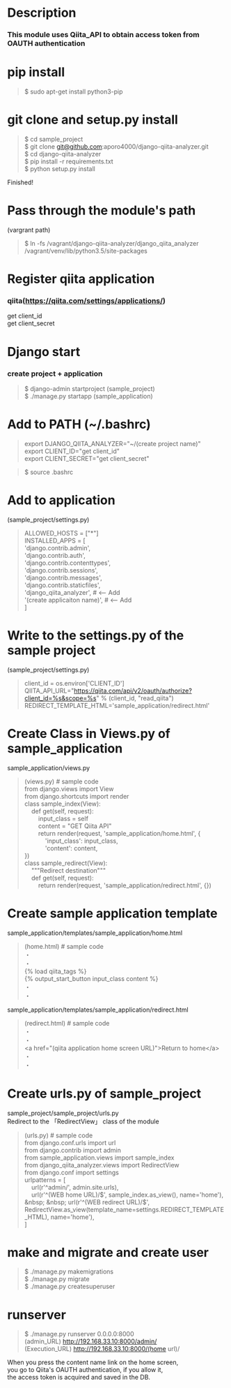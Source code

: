 # Description
### This module uses Qiita_API to obtain access token from OAUTH authentication

# pip install
>$ sudo apt-get install python3-pip 


# git clone and setup.py install
>$ cd sample_project  
$ git clone git@github.com:aporo4000/django-qiita-analyzer.git  
$ cd django-qiita-analyzer  
$ pip install -r requirements.txt   
$ python setup.py install   

 Finished!  
  
 

# Pass through the module's path
(vargrant path)   
>$ ln -fs /vagrant/django-qiita-analyzer/django_qiita_analyzer /vagrant/venv/lib/python3.5/site-packages



# Register qiita application  
### qiita(https://qiita.com/settings/applications/) 

get client_id  
get client_secret

# Django start
### create project + application
>$ django-admin startproject (sample_project)  
>$ ./manage.py startapp (sample_application)  

# Add to PATH (~/.bashrc) 
>export DJANGO_QIITA_ANALYZER="~/(create project name)"  
export CLIENT_ID="get client_id"  
export CLIENT_SECRET="get client_secret"  
  
>$ source .bashrc  


# Add to application 
(sample_project/settings.py)
>ALLOWED_HOSTS = ["*"]  
INSTALLED_APPS = [  
    'django.contrib.admin',  
    'django.contrib.auth',  
    'django.contrib.contenttypes',  
    'django.contrib.sessions',  
    'django.contrib.messages',  
    'django.contrib.staticfiles',   
    'django_qiita_analyzer', # <-- Add   
    '(create applicaiton name)', # <-- Add   
    ]
    
# Write to the settings.py of the sample project
(sample_project/settings.py)    
>client_id = os.environ['CLIENT_ID']  
QIITA_API_URL="https://qiita.com/api/v2/oauth/authorize?client_id=%s&scope=%s" % (client_id, "read_qiita")  
REDIRECT_TEMPLATE_HTML='sample_application/redirect.html'


# Create Class in Views.py of sample_application
sample_application/views.py    
>(views.py) # sample code     
from django.views import View  
from django.shortcuts import render  
class sample_index(View):  
&nbsp; &nbsp; def get(self, request):  
&nbsp; &nbsp; &nbsp; &nbsp; input_class = self  
&nbsp; &nbsp; &nbsp; &nbsp; content = "GET Qiita API"  
&nbsp; &nbsp; &nbsp; &nbsp; return render(request, 'sample_application/home.html', {  
&nbsp; &nbsp; &nbsp; &nbsp; &nbsp; &nbsp;  'input_class': input_class,  
&nbsp; &nbsp; &nbsp; &nbsp; &nbsp; &nbsp;  'content': content,  
        })   
class sample_redirect(View):  
&nbsp; &nbsp; """Redirect destination"""  
&nbsp; &nbsp; def get(self, request):  
&nbsp; &nbsp; &nbsp; &nbsp; return render(request, 'sample_application/redirect.html', {})  
        
    
    
# Create sample application template
sample_application/templates/sample_application/home.html  
>(home.html)  # sample code  
  ・  
  ・  
{% load qiita_tags %}      
{% output_start_button input_class content %}  
  ・  
  ・  
 
sample_application/templates/sample_application/redirect.html  
>(redirect.html)  # sample code  
  ・  
  ・     
>\<a href="(qiita application home screen URL)">Return to home\</a>    
    ・  
    ・  

    
# Create urls.py of sample_project
sample_project/sample_project/urls.py   
Redirect to the 「RedirectView」 class of the module     
>(urls.py) # sample code  
from django.conf.urls import url  
from django.contrib import admin  
from sample_application.views import sample_index   
from django_qiita_analyzer.views import RedirectView  
from django.conf import settings  
urlpatterns = [  
&nbsp; &nbsp; url(r'^admin/', admin.site.urls),  
&nbsp; &nbsp; url(r'^(WEB home URL)/$', sample_index.as_view(), name='home'),  
&nbsp; &nbsp; url(r'^(WEB redirect URL)/$', RedirectView.as_view(template_name=settings.REDIRECT_TEMPLATE_HTML), name='home'),  
]  

 

# make and migrate and create user
>$ ./manage.py makemigrations  
$ ./manage.py migrate  
$ ./manage.py createsuperuser

# runserver
>$ ./manage.py runserver 0.0.0.0:8000  
(admin_URL) http://192.168.33.10:8000/admin/  
(Execution_URL) http://192.168.33.10:8000/(home url)/  


When you press the content name link on the home screen,  
 you go to Qiita's OAUTH authentication, if you allow it,  
  the access token is acquired and saved in the DB.


